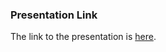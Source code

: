 ### Presentation Link

The link to the presentation is [here](https://docs.google.com/presentation/d/1vAZyg7SiqYjkImJWovNuX9mguqHmJ6JO6nWxB7tJwbU/edit#slide=id.p).

